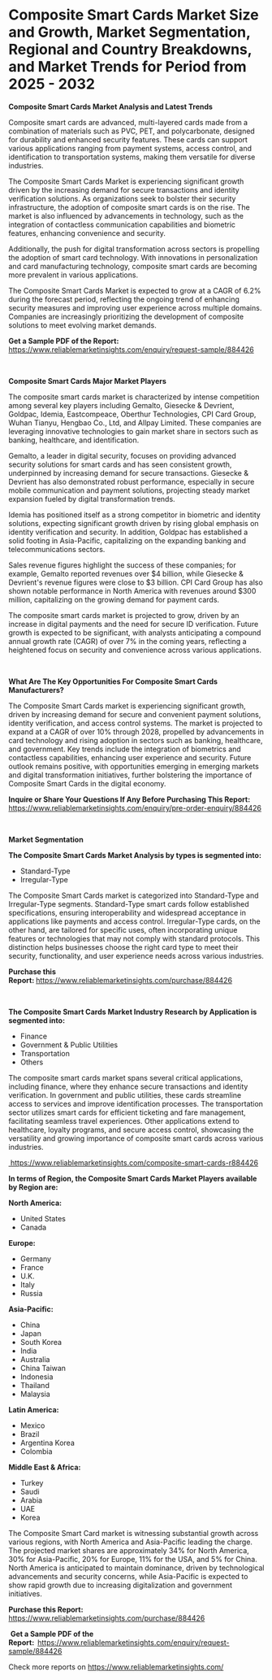 <p><h1>Composite Smart Cards Market Size and Growth, Market Segmentation, Regional and Country Breakdowns, and Market Trends for Period from 2025 -  2032</h1></p><p><strong>Composite Smart Cards Market Analysis and Latest Trends</strong></p>
<p><p>Composite smart cards are advanced, multi-layered cards made from a combination of materials such as PVC, PET, and polycarbonate, designed for durability and enhanced security features. These cards can support various applications ranging from payment systems, access control, and identification to transportation systems, making them versatile for diverse industries.</p><p>The Composite Smart Cards Market is experiencing significant growth driven by the increasing demand for secure transactions and identity verification solutions. As organizations seek to bolster their security infrastructure, the adoption of composite smart cards is on the rise. The market is also influenced by advancements in technology, such as the integration of contactless communication capabilities and biometric features, enhancing convenience and security.</p><p>Additionally, the push for digital transformation across sectors is propelling the adoption of smart card technology. With innovations in personalization and card manufacturing technology, composite smart cards are becoming more prevalent in various applications.</p><p>The Composite Smart Cards Market is expected to grow at a CAGR of 6.2% during the forecast period, reflecting the ongoing trend of enhancing security measures and improving user experience across multiple domains. Companies are increasingly prioritizing the development of composite solutions to meet evolving market demands.</p></p>
<p><strong>Get a Sample PDF of the Report:&nbsp;</strong> <a href="https://www.reliablemarketinsights.com/enquiry/request-sample/884426?utm_campaign=2129&utm_medium=2&utm_source=Github&utm_content=ia&utm_term=09022025&utm_id=composite-smart-cards">https://www.reliablemarketinsights.com/enquiry/request-sample/884426</a></p>
<p>&nbsp;</p>
<p><strong>Composite Smart Cards Major Market Players</strong></p>
<p><p>The composite smart cards market is characterized by intense competition among several key players including Gemalto, Giesecke & Devrient, Goldpac, Idemia, Eastcompeace, Oberthur Technologies, CPI Card Group, Wuhan Tianyu, Hengbao Co., Ltd, and Allpay Limited. These companies are leveraging innovative technologies to gain market share in sectors such as banking, healthcare, and identification.</p><p>Gemalto, a leader in digital security, focuses on providing advanced security solutions for smart cards and has seen consistent growth, underpinned by increasing demand for secure transactions. Giesecke & Devrient has also demonstrated robust performance, especially in secure mobile communication and payment solutions, projecting steady market expansion fueled by digital transformation trends.</p><p>Idemia has positioned itself as a strong competitor in biometric and identity solutions, expecting significant growth driven by rising global emphasis on identity verification and security. In addition, Goldpac has established a solid footing in Asia-Pacific, capitalizing on the expanding banking and telecommunications sectors.</p><p>Sales revenue figures highlight the success of these companies; for example, Gemalto reported revenues over $4 billion, while Giesecke & Devrient's revenue figures were close to $3 billion. CPI Card Group has also shown notable performance in North America with revenues around $300 million, capitalizing on the growing demand for payment cards.</p><p>The composite smart cards market is projected to grow, driven by an increase in digital payments and the need for secure ID verification. Future growth is expected to be significant, with analysts anticipating a compound annual growth rate (CAGR) of over 7% in the coming years, reflecting a heightened focus on security and convenience across various applications.</p></p>
<p>&nbsp;</p>
<p><strong>What Are The Key Opportunities For Composite Smart Cards Manufacturers?</strong></p>
<p><p>The Composite Smart Cards market is experiencing significant growth, driven by increasing demand for secure and convenient payment solutions, identity verification, and access control systems. The market is projected to expand at a CAGR of over 10% through 2028, propelled by advancements in card technology and rising adoption in sectors such as banking, healthcare, and government. Key trends include the integration of biometrics and contactless capabilities, enhancing user experience and security. Future outlook remains positive, with opportunities emerging in emerging markets and digital transformation initiatives, further bolstering the importance of Composite Smart Cards in the digital economy.</p></p>
<p><strong>Inquire or Share Your Questions If Any Before Purchasing This Report:</strong> <a href="https://www.reliablemarketinsights.com/enquiry/pre-order-enquiry/884426?utm_campaign=2129&utm_medium=2&utm_source=Github&utm_content=ia&utm_term=09022025&utm_id=composite-smart-cards">https://www.reliablemarketinsights.com/enquiry/pre-order-enquiry/884426</a></p>
<p>&nbsp;</p>
<p><strong>Market Segmentation</strong></p>
<p><strong>The Composite Smart Cards Market Analysis by types is segmented into:</strong></p>
<p><ul><li>Standard-Type</li><li>Irregular-Type</li></ul></p>
<p><p>The Composite Smart Cards market is categorized into Standard-Type and Irregular-Type segments. Standard-Type smart cards follow established specifications, ensuring interoperability and widespread acceptance in applications like payments and access control. Irregular-Type cards, on the other hand, are tailored for specific uses, often incorporating unique features or technologies that may not comply with standard protocols. This distinction helps businesses choose the right card type to meet their security, functionality, and user experience needs across various industries.</p></p>
<p><strong>Purchase this Report:&nbsp;</strong><a href="https://www.reliablemarketinsights.com/purchase/884426?utm_campaign=2129&utm_medium=2&utm_source=Github&utm_content=ia&utm_term=09022025&utm_id=composite-smart-cards">https://www.reliablemarketinsights.com/purchase/884426</a></p>
<p>&nbsp;</p>
<p><strong>The Composite Smart Cards Market Industry Research by Application is segmented into:</strong></p>
<p><ul><li>Finance</li><li>Government & Public Utilities</li><li>Transportation</li><li>Others</li></ul></p>
<p><p>The composite smart cards market spans several critical applications, including finance, where they enhance secure transactions and identity verification. In government and public utilities, these cards streamline access to services and improve identification processes. The transportation sector utilizes smart cards for efficient ticketing and fare management, facilitating seamless travel experiences. Other applications extend to healthcare, loyalty programs, and secure access control, showcasing the versatility and growing importance of composite smart cards across various industries.</p></p>
<p><a href="https://www.reliablemarketinsights.com/composite-smart-cards-r884426?utm_campaign=2129&utm_medium=2&utm_source=Github&utm_content=ia&utm_term=09022025&utm_id=composite-smart-cards">&nbsp;https://www.reliablemarketinsights.com/composite-smart-cards-r884426</a></p>
<p><strong>In terms of Region, the Composite Smart Cards Market Players available by Region are:</strong></p>
<p>
    <p> <strong> North America: </strong>
        <ul>
            <li>United States</li>
            <li>Canada</li>
        </ul>
        </p> 
    <p> <strong> Europe: </strong>
        <ul>
            <li>Germany</li>
            <li>France</li>
            <li>U.K.</li>
            <li>Italy</li>
            <li>Russia</li>
        </ul>
        </p> 
    <p> <strong> Asia-Pacific: </strong>
        <ul>
            <li>China</li>
            <li>Japan</li>
            <li>South Korea</li>
            <li>India</li>
            <li>Australia</li>
            <li>China Taiwan</li>
            <li>Indonesia</li>
            <li>Thailand</li>
            <li>Malaysia</li>
        </ul>
        </p> 
    <p> <strong> Latin America: </strong>
        <ul>
            <li>Mexico</li>
            <li>Brazil</li>
            <li>Argentina Korea</li>
            <li>Colombia</li>
        </ul>
        </p> 
    <p> <strong> Middle East & Africa: </strong>
        <ul>
            <li>Turkey</li>
            <li>Saudi</li>
            <li>Arabia</li>
            <li>UAE</li>
            <li>Korea</li>
        </ul>
    </p>
    </p>
<p><p>The Composite Smart Card market is witnessing substantial growth across various regions, with North America and Asia-Pacific leading the charge. The projected market shares are approximately 34% for North America, 30% for Asia-Pacific, 20% for Europe, 11% for the USA, and 5% for China. North America is anticipated to maintain dominance, driven by technological advancements and security concerns, while Asia-Pacific is expected to show rapid growth due to increasing digitalization and government initiatives.</p></p>
<p><strong>Purchase this Report: </strong><a href="https://www.reliablemarketinsights.com/purchase/884426?utm_campaign=2129&utm_medium=2&utm_source=Github&utm_content=ia&utm_term=09022025&utm_id=composite-smart-cards">https://www.reliablemarketinsights.com/purchase/884426</a></p>
<p>&nbsp;<strong>Get a Sample PDF of the Report:&nbsp;&nbsp;</strong><a href="https://www.reliablemarketinsights.com/enquiry/request-sample/884426?utm_campaign=2129&utm_medium=2&utm_source=Github&utm_content=ia&utm_term=09022025&utm_id=composite-smart-cards">https://www.reliablemarketinsights.com/enquiry/request-sample/884426</a></p>
<p><strong></strong></p>
<p>Check more reports on <a href="https://www.reliablemarketinsights.com/?utm_campaign=2129&utm_medium=2&utm_source=Github&utm_content=ia&utm_term=09022025&utm_id=composite-smart-cards">https://www.reliablemarketinsights.com/</a></p>